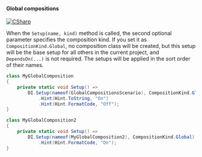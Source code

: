 #### Global compositions

[![CSharp](https://img.shields.io/badge/C%23-code-blue.svg)](../tests/Pure.DI.UsageTests/Basics/GlobalCompositionsScenario.cs)

When the `Setup(name, kind)` method is called, the second optional parameter specifies the composition kind. If you set it as `CompositionKind.Global`, no composition class will be created, but this setup will be the base setup for all others in the current project, and `DependsOn(...)` is not required. The setups will be applied in the sort order of their names.

```c#
class MyGlobalComposition
{
    private static void Setup() =>
        DI.Setup(nameof(GlobalCompositionsScenario), CompositionKind.Global)
            .Hint(Hint.ToString, "On")
            .Hint(Hint.FormatCode, "Off");
}

class MyGlobalComposition2
{
    private static void Setup() =>
        DI.Setup(nameof(MyGlobalComposition2), CompositionKind.Global)
            .Hint(Hint.FormatCode, "On");
}
```
